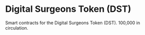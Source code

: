 # Digital Surgeons Token (DST)

Smart contracts for the Digital Surgeons Token (DST). 100,000 in circulation.
